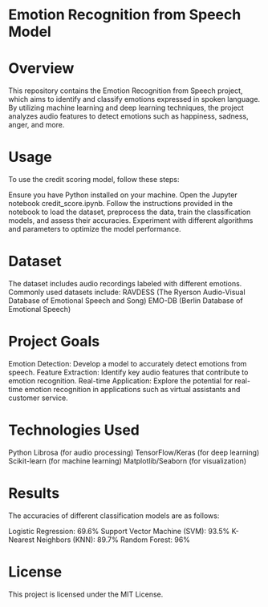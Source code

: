 # Emotion Recognition from Speech Model 
# Overview
This repository contains the Emotion Recognition from Speech project, which aims to identify and classify emotions expressed in spoken language. By utilizing machine learning and deep learning techniques, the project analyzes audio features to detect emotions such as happiness, sadness, anger, and more.

# Usage
To use the credit scoring model, follow these steps:

Ensure you have Python installed on your machine.
Open the Jupyter notebook credit_score.ipynb.
Follow the instructions provided in the notebook to load the dataset, preprocess the data, train the classification models, and assess their accuracies.
Experiment with different algorithms and parameters to optimize the model performance.

# Dataset
The dataset includes audio recordings labeled with different emotions. Commonly used datasets include:
RAVDESS (The Ryerson Audio-Visual Database of Emotional Speech and Song)
EMO-DB (Berlin Database of Emotional Speech)

# Project Goals
Emotion Detection: Develop a model to accurately detect emotions from speech.
Feature Extraction: Identify key audio features that contribute to emotion recognition.
Real-time Application: Explore the potential for real-time emotion recognition in applications such as virtual assistants and customer service.

# Technologies Used
Python
Librosa (for audio processing)
TensorFlow/Keras (for deep learning)
Scikit-learn (for machine learning)
Matplotlib/Seaborn (for visualization)

# Results
The accuracies of different classification models are as follows:

Logistic Regression: 69.6%
Support Vector Machine (SVM): 93.5%
K-Nearest Neighbors (KNN): 89.7%
Random Forest: 96%

# License
This project is licensed under the MIT License.
